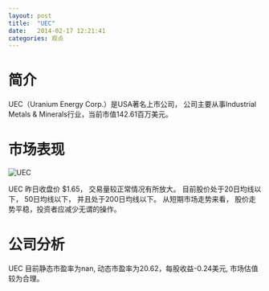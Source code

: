 ```yaml
---
layout: post
title:  "UEC"
date:   2014-02-17 12:21:41
categories: 观点
---
```


# 简介
UEC（Uranium Energy Corp.）是USA著名上市公司，
公司主要从事Industrial Metals & Minerals行业，当前市值142.61百万美元。

# 市场表现

![UEC](http://finviz.com/chart.ashx?t=UEC&ty=c&ta=1&p=d&s=l)

UEC 昨日收盘价 $1.65，
交易量较正常情况有所放大。
目前股价处于20日均线以下，
50日均线以下，
并且处于200日均线以下。
从短期市场走势来看，
股价走势平稳，投资者应减少无谓的操作。

# 公司分析
UEC 目前静态市盈率为nan, 动态市盈率为20.62，每股收益-0.24美元,
市场估值较为合理。
